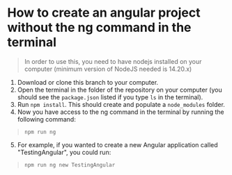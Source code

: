 # How to create an angular project without the ng command in the terminal

> In order to use this, you need to have nodejs installed on your computer (minimum version of NodeJS needed is 14.20.x)

1. Download or clone this branch to your computer.
2. Open the terminal in the folder of the repository on your computer (you should see the `package.json` listed if you type `ls` in the terminal).
3. Run `npm install`. This should create and populate a `node_modules` folder.
4. Now you have access to the ng command in the terminal by running the following command:

> `npm run ng `

5. For example, if you wanted to create a new Angular application called "TestingAngular", you could run:

> `npm run ng new TestingAngular`
